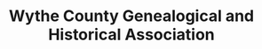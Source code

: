 ---
layout: repo
title: "Wythe County Genealogical and Historical Association"
id: 16347
permalink: repos/16347/
---